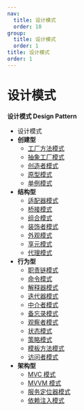 ```yaml
---
nav:
  title: 设计模式
  order: 10
group:
  title: 设计模式
  order: 1
title: 设计模式
order: 1
---
```


# 设计模式

**设计模式 Design Pattern**

- 设计模式
- **创建型**
  - [工厂方法模式](/design-patterns/creational/factory-method)
  - [抽象工厂模式](/design-patterns/creational/abstract-factory)
  - [创造者模式](/design-patterns/creational/builder)
  - [原型模式](/design-patterns/creational/prototype)
  - [单例模式](/design-patterns/creational/singleton)
- **结构型**
  - [适配器模式](/design-patterns/structual/adapter)
  - [桥接模式](/design-patterns/structual/bridge)
  - [组合模式](/design-patterns/structual/composite)
  - [装饰者模式](/design-patterns/structual/decorator)
  - [外观模式](/design-patterns/structual/facade)
  - [享元模式](/design-patterns/structual/flyweight)
  - [代理模式](/design-patterns/structual/proxy)
- **行为型**
  - [职责链模式](/design-patterns/behavioral/chain-of-responsibility)
  - [命令模式](/design-patterns/behavioral/command)
  - [解释器模式](/design-patterns/behavioral/interpreter)
  - [迭代器模式](/design-patterns/behavioral/iterator)
  - [中介者模式](/design-patterns/behavioral/mediator)
  - [备忘录模式](/design-patterns/behavioral/memento)
  - [观察者模式](/design-patterns/behavioral/observer)
  - [状态模式](/design-patterns/behavioral/state)
  - [策略模式](/design-patterns/behavioral/strategy)
  - [模板方法模式](/design-patterns/behavioral/template-method)
  - [访问者模式](/design-patterns/behavioral/visitor)
- **架构型**
  - [MVC 模式](/design-patterns/architectural/model-view-controller)
  - [MVVM 模式](/design-patterns/architectural/model-view-viewmodel)
  - [服务定位器模式](/design-patterns/architectural/service-locator)
  - [依赖注入模式](/design-patterns/architectural/dependency-injection)